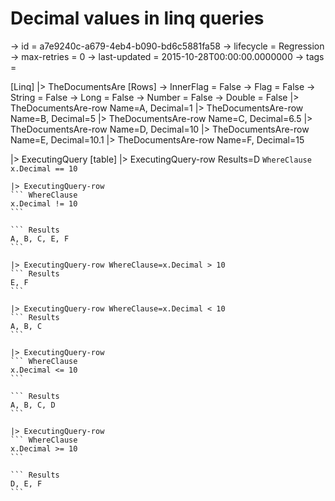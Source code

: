 # Decimal values in linq queries

-> id = a7e9240c-a679-4eb4-b090-bd6c5881fa58
-> lifecycle = Regression
-> max-retries = 0
-> last-updated = 2015-10-28T00:00:00.0000000
-> tags = 

[Linq]
|> TheDocumentsAre
    [Rows]
    -> InnerFlag = False
    -> Flag = False
    -> String = False
    -> Long = False
    -> Number = False
    -> Double = False
    |> TheDocumentsAre-row Name=A, Decimal=1
    |> TheDocumentsAre-row Name=B, Decimal=5
    |> TheDocumentsAre-row Name=C, Decimal=6.5
    |> TheDocumentsAre-row Name=D, Decimal=10
    |> TheDocumentsAre-row Name=E, Decimal=10.1
    |> TheDocumentsAre-row Name=F, Decimal=15

|> ExecutingQuery
    [table]
    |> ExecutingQuery-row Results=D
    ``` WhereClause
    x.Decimal == 10
    ```

    |> ExecutingQuery-row
    ``` WhereClause
    x.Decimal != 10
    ```

    ``` Results
    A, B, C, E, F
    ```

    |> ExecutingQuery-row WhereClause=x.Decimal > 10
    ``` Results
    E, F
    ```

    |> ExecutingQuery-row WhereClause=x.Decimal < 10
    ``` Results
    A, B, C
    ```

    |> ExecutingQuery-row
    ``` WhereClause
    x.Decimal <= 10
    ```

    ``` Results
    A, B, C, D
    ```

    |> ExecutingQuery-row
    ``` WhereClause
    x.Decimal >= 10
    ```

    ``` Results
    D, E, F
    ```


~~~
